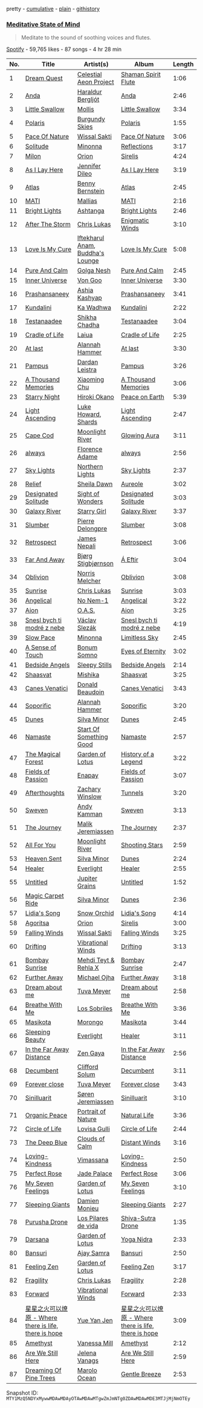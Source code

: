 pretty - [cumulative](/playlists/cumulative/37i9dQZF1DWTetfhmm3xOs.md) - [plain](/playlists/plain/37i9dQZF1DWTetfhmm3xOs) - [githistory](https://github.githistory.xyz/mackorone/spotify-playlist-archive/blob/main/playlists/plain/37i9dQZF1DWTetfhmm3xOs)

### [Meditative State of Mind](https://open.spotify.com/playlist/37i9dQZF1DWTetfhmm3xOs)

> Meditate to the sound of soothing voices and flutes.

[Spotify](https://open.spotify.com/user/spotify) - 59,765 likes - 87 songs - 4 hr 28 min

| No. | Title | Artist(s) | Album | Length |
|---|---|---|---|---|
| 1 | [Dream Quest](https://open.spotify.com/track/6uj3ha95NYTfLuB8MYhaNQ) | [Celestial Aeon Project](https://open.spotify.com/artist/3erL8NEQbmmOXhO6yyVWxO) | [Shaman Spirit Flute](https://open.spotify.com/album/39Q6KP8xGG0olJZMSwK7x9) | 1:06 |
| 2 | [Anda](https://open.spotify.com/track/2oNh69Ej2GKrk489PDNruu) | [Haraldur Bergljót](https://open.spotify.com/artist/5lIaD8O0ZoUIS3aybgfyeO) | [Anda](https://open.spotify.com/album/7qXpkrsHSzR5R2SMYkl2v8) | 2:46 |
| 3 | [Little Swallow](https://open.spotify.com/track/1I0k8K0RQSZZKWGVXw2uDD) | [Mollis](https://open.spotify.com/artist/1QT9mxEShl9BmYBUhnr1DG) | [Little Swallow](https://open.spotify.com/album/4JNFQHbtSsuqD9UtiNiGnN) | 3:34 |
| 4 | [Polaris](https://open.spotify.com/track/3u4oNZRvrA7pXN90HaGWkE) | [Burgundy Skies](https://open.spotify.com/artist/2txYwbS88ztbJYTKGVeUrq) | [Polaris](https://open.spotify.com/album/2Mx0KP6jL0AmsMuZsCjAft) | 1:55 |
| 5 | [Pace Of Nature](https://open.spotify.com/track/1sB226w76E26PZRxcSA8Uq) | [Wissal Sakti](https://open.spotify.com/artist/1FiERGNLIiWDYa2nA0TcGD) | [Pace Of Nature](https://open.spotify.com/album/6NJjyT1Kr57k811DYQ7WEA) | 3:06 |
| 6 | [Solitude](https://open.spotify.com/track/5TwlZ0NAJcQfaLuxKMCA6u) | [Minonna](https://open.spotify.com/artist/6mysyQI353vNbwstr6pT1Y) | [Reflections](https://open.spotify.com/album/7n8TXa3WbjkS4vbcD9zqgr) | 3:17 |
| 7 | [Mílon](https://open.spotify.com/track/2Dv1DUFmC8ElSUSTy7s9Ma) | [Orion](https://open.spotify.com/artist/6GWCB8ekz6k8xgOzb8i31f) | [Sirelis](https://open.spotify.com/album/27cJfiiUttUeLho3Lfzi7E) | 4:24 |
| 8 | [As I Lay Here](https://open.spotify.com/track/59QJ83aEkzxOCqeWFbjoKa) | [Jennifer Dileo](https://open.spotify.com/artist/2mB3r3m1RWix0kc0f4qxTT) | [As I Lay Here](https://open.spotify.com/album/69cF5zbCD2jCDvAJvXJvgh) | 3:19 |
| 9 | [Atlas](https://open.spotify.com/track/1HNM54pHKFCSEflvDYZwGC) | [Benny Bernstein](https://open.spotify.com/artist/4iJdqHLAdAbYvCrB5hDnHM) | [Atlas](https://open.spotify.com/album/1TY41tXfNuiL4incf5pFLO) | 2:45 |
| 10 | [MATI](https://open.spotify.com/track/6HeFLsBljHuuYdG4gUzlyE) | [Mallias](https://open.spotify.com/artist/7Jha5lv1MsoExRH2GMSNLk) | [MATI](https://open.spotify.com/album/41wh35g4nY8ilqZKYDBr4h) | 2:16 |
| 11 | [Bright Lights](https://open.spotify.com/track/652msrYYe7mj1JnHTCEpVh) | [Ashtanga](https://open.spotify.com/artist/5G1Q1LkBEWL6WLWjbDHoTe) | [Bright Lights](https://open.spotify.com/album/03hxhv179JxuT0J98k5djH) | 2:46 |
| 12 | [After The Storm](https://open.spotify.com/track/1Mp8ZVLc3XQdDTIGHvbWsb) | [Chris Lukas](https://open.spotify.com/artist/2PYNWD01lteVriJrx1nzz9) | [Enigmatic Winds](https://open.spotify.com/album/5iFJCpNwoQdy25C7WwrRTV) | 3:10 |
| 13 | [Love Is My Cure](https://open.spotify.com/track/4kqekA8aWuYbvbn2WGecPW) | [Iftekharul Anam](https://open.spotify.com/artist/49tDgukB5sliWr6MfgS0SY), [Buddha's Lounge](https://open.spotify.com/artist/0DQtE70SlFZZkbNpCRaMHb) | [Love Is My Cure](https://open.spotify.com/album/3CQJtBcKv6o2yz7UrYLoV8) | 5:08 |
| 14 | [Pure And Calm](https://open.spotify.com/track/663LF9heB9sWluligQWpG8) | [Golga Nesh](https://open.spotify.com/artist/3PwWkYTHc7KtBrRutAXOlg) | [Pure And Calm](https://open.spotify.com/album/6Js79WFhXHyBSaPnM81l0j) | 2:45 |
| 15 | [Inner Universe](https://open.spotify.com/track/1XOc1T0peSL0F5UF6J5xJJ) | [Von Goo](https://open.spotify.com/artist/0ok7E7efNzcR8Bz1xDx8Zb) | [Inner Universe](https://open.spotify.com/album/79nhvpmbNmMMVjPiOkzs2G) | 3:30 |
| 16 | [Prashansaneey](https://open.spotify.com/track/3Setdymx44HIU2wb7sW5s6) | [Ashia Kashyap](https://open.spotify.com/artist/0ZsjZX7yAwB3UhNT9cWonV) | [Prashansaneey](https://open.spotify.com/album/6dMnLGBlZrlHj2CrGuZPMn) | 3:41 |
| 17 | [Kundalini](https://open.spotify.com/track/0sLaaBl2OPlNJeqvhycUab) | [Ka Wadhwa](https://open.spotify.com/artist/2dPkKU7aaKeFDICPMOduIv) | [Kundalini](https://open.spotify.com/album/7n2KeDhj36LPnHni9QgkDo) | 2:22 |
| 18 | [Testanaadee](https://open.spotify.com/track/0dKEL8IL3Wgz6vEIAL3P4J) | [Shikha Chadha](https://open.spotify.com/artist/2vVK4gTQuqvtqWHX8GiIDc) | [Testanaadee](https://open.spotify.com/album/2r1IdCCzou6ux9MdcOj20X) | 3:04 |
| 19 | [Cradle of Life](https://open.spotify.com/track/1eihRcf7w68iW9IPTs76fc) | [Laiua](https://open.spotify.com/artist/1fhB7jhn3UFb3AdiHMsQTz) | [Cradle of Life](https://open.spotify.com/album/4Tw2LWGi0iUCw2ZTfSkiXc) | 2:25 |
| 20 | [At last](https://open.spotify.com/track/1lNdqczd0uKZcioivNQZBt) | [Alannah Hammer](https://open.spotify.com/artist/2utndN6OrmNQKozhXYJ8Hn) | [At last](https://open.spotify.com/album/24NHRvgtq3lBESZ98LLDdd) | 3:30 |
| 21 | [Pampus](https://open.spotify.com/track/7emdYdVOLn2nIzdFufWUQh) | [Dardan Leistra](https://open.spotify.com/artist/1iChBE5eMVIiJBpsUZ0rSH) | [Pampus](https://open.spotify.com/album/66EibKvWjwkOn8LPibdMcF) | 3:26 |
| 22 | [A Thousand Memories](https://open.spotify.com/track/0NicReIOJqnuhT5kPe2Q1u) | [Xiaoming Chu](https://open.spotify.com/artist/3wWsMDO6XVcTyV9IvVhss9) | [A Thousand Memories](https://open.spotify.com/album/07W4VsvYKd4YDl7Zh1pG6B) | 3:06 |
| 23 | [Starry Night](https://open.spotify.com/track/6dIVWqAIpWJWxPE7cAki4G) | [Hiroki Okano](https://open.spotify.com/artist/5ZtBM3N7gMFDYynbIhlFfJ) | [Peace on Earth](https://open.spotify.com/album/4RaoQGq4D40J1GU3kYGk13) | 5:39 |
| 24 | [Light Ascending](https://open.spotify.com/track/483t4Dw6FPoKXyhMnDNkRY) | [Luke Howard](https://open.spotify.com/artist/3duTXsC49HoPt4f4EySDKf), [Shards](https://open.spotify.com/artist/0ATldWSJILH1tS2H87szDU) | [Light Ascending](https://open.spotify.com/album/3VnaphUrqIjgbzkHU29fB7) | 2:47 |
| 25 | [Cape Cod](https://open.spotify.com/track/2DnjmwnSLvMS78MW0y8czV) | [Moonlight River](https://open.spotify.com/artist/3M2OEjKBqrrvP829uLJVDu) | [Glowing Aura](https://open.spotify.com/album/0hxddVL6RtkujMPjGvegn0) | 3:11 |
| 26 | [always](https://open.spotify.com/track/5Nusgvqw46McIdfuqrvM4c) | [Florence Adame](https://open.spotify.com/artist/0OyLeqzC9Bd1d8uc5DgYCz) | [always](https://open.spotify.com/album/1Zqgnlwg96XIvVOrvYATK4) | 2:56 |
| 27 | [Sky Lights](https://open.spotify.com/track/7HToCQy3ObwcSCpEEjkX7x) | [Northern Lights](https://open.spotify.com/artist/0pJ7c6jclXmQmxW4Doz1Ny) | [Sky Lights](https://open.spotify.com/album/7AOsa08sbSM7X0Qz8ad7lC) | 2:37 |
| 28 | [Relief](https://open.spotify.com/track/59xd0X9j4l5COqxkGuZiJp) | [Sheila Dawn](https://open.spotify.com/artist/5XSMONg34qtPY5qFntQfag) | [Aureole](https://open.spotify.com/album/00qD0iqQkCuQFXN1cu5Mwx) | 3:02 |
| 29 | [Designated Solitude](https://open.spotify.com/track/1KD5sDTDCSj2yPBh3OxQ1i) | [Sight of Wonders](https://open.spotify.com/artist/4TVuWsAEx3S4UnsJhA7QYD) | [Designated Solitude](https://open.spotify.com/album/1DDlDMpNFef0ksiYQCZ6j4) | 3:03 |
| 30 | [Galaxy River](https://open.spotify.com/track/4qoE30s1SzfR9aylJwSULq) | [Starry Girl](https://open.spotify.com/artist/4Uaq25W6YRawMeHyRIKwxy) | [Galaxy River](https://open.spotify.com/album/3TzMmfxAKMqkRFAShdma9u) | 3:37 |
| 31 | [Slumber](https://open.spotify.com/track/2kLz6daV1GOseCfsNcpRWV) | [Pierre Delongpre](https://open.spotify.com/artist/5WMDkZMK3ZgXII7d14q5I9) | [Slumber](https://open.spotify.com/album/7uuEvVQ919w5vDNPCIiPfz) | 3:08 |
| 32 | [Retrospect](https://open.spotify.com/track/6BGEqMR3DCStjjYons9XVr) | [James Nepali](https://open.spotify.com/artist/0SsqkRL4JQC709FbQeLn1x) | [Retrospect](https://open.spotify.com/album/1C4fYxrl4hfo9GAsAvxG5L) | 3:06 |
| 33 | [Far And Away](https://open.spotify.com/track/44DKn5hqvnO4912GLZqHYI) | [Bjørg Stigbjørnson](https://open.spotify.com/artist/6XrReT7PSQUBR0LipHQxMn) | [Á Eftir](https://open.spotify.com/album/06COtedhFaIxlBSR2ZEteM) | 3:04 |
| 34 | [Oblivion](https://open.spotify.com/track/676cCislDJ6X51j2mai6xD) | [Norris Melcher](https://open.spotify.com/artist/1uNKwFEjuT8w9eXOCqrcAA) | [Oblivion](https://open.spotify.com/album/03PoUSzMmhA5FYH7yU0BGO) | 3:08 |
| 35 | [Sunrise](https://open.spotify.com/track/5sKl5y9UNn4II2lAwRLeOF) | [Chris Lukas](https://open.spotify.com/artist/2PYNWD01lteVriJrx1nzz9) | [Sunrise](https://open.spotify.com/album/3mNbZLxYq0x93PJY7tz4Jd) | 3:03 |
| 36 | [Angelical](https://open.spotify.com/track/2LzNS6YlpkehtEINlWNtV2) | [No Nem\-1](https://open.spotify.com/artist/2nWmDoCWQwcZQe6eemVZtp) | [Angelical](https://open.spotify.com/album/2O9gwqHI8P7XAr1yPp1xST) | 3:22 |
| 37 | [Aion](https://open.spotify.com/track/0ssdj7toIUWMGFmMVMW7Ge) | [O.A.S.](https://open.spotify.com/artist/1aoMIhif29oGaZGwQJ1oTt) | [Aion](https://open.spotify.com/album/1kkglpZHhzTKTLiYx0AXol) | 3:25 |
| 38 | [Snesl bych ti modré z nebe](https://open.spotify.com/track/1v8nEP8CRicvuRiGxxjZF6) | [Václav Slezák](https://open.spotify.com/artist/3VHBfS16hX93D0BLGwraUz) | [Snesl bych ti modré z nebe](https://open.spotify.com/album/4XDdhhDFoUgsmSjcVFRJp0) | 4:19 |
| 39 | [Slow Pace](https://open.spotify.com/track/3zGz5Zz5OXhOTSbcMfbbWy) | [Minonna](https://open.spotify.com/artist/6mysyQI353vNbwstr6pT1Y) | [Limitless Sky](https://open.spotify.com/album/5tYw60CJOnVi0Of8fCyDnQ) | 2:45 |
| 40 | [A Sense of Touch](https://open.spotify.com/track/2hJRROSh3QFGDCMS7CwGxr) | [Bonum Somno](https://open.spotify.com/artist/0kERbf96dBhKRnHrbQi9Vt) | [Eyes of Eternity](https://open.spotify.com/album/0miQvlVRcf9uFckcIYVozL) | 3:02 |
| 41 | [Bedside Angels](https://open.spotify.com/track/5zWCWoMWqqBtvJxqlzNG3k) | [Sleepy Stills](https://open.spotify.com/artist/1Ft3gRFnTagadwt0sARe1r) | [Bedside Angels](https://open.spotify.com/album/2TFKgSDqj74cQAMvQMMsZq) | 2:14 |
| 42 | [Shaasvat](https://open.spotify.com/track/3simwgVNK0SqFOdQ7JjL0J) | [Mishika](https://open.spotify.com/artist/79pwbuZeN20i17nbhG3Qgr) | [Shaasvat](https://open.spotify.com/album/4CDm3GVljjGXaJr0k0pFzk) | 3:25 |
| 43 | [Canes Venatici](https://open.spotify.com/track/2P64F9RPwQos7ELkKotqW5) | [Donald Beaudoin](https://open.spotify.com/artist/2Z0z4n4ndyWuJVJYoSvlLI) | [Canes Venatici](https://open.spotify.com/album/4FcA1I4Xjgy2fpry8zNlK3) | 3:43 |
| 44 | [Soporific](https://open.spotify.com/track/3qdpjZleqYS2oJhGzXDXcz) | [Alannah Hammer](https://open.spotify.com/artist/2utndN6OrmNQKozhXYJ8Hn) | [Soporific](https://open.spotify.com/album/1EWsupezffYk8uVCsHESYH) | 3:20 |
| 45 | [Dunes](https://open.spotify.com/track/3EMhmAY3KnNRlzrzJurxmH) | [Silva Minor](https://open.spotify.com/artist/2qCGBLSIAfV6EYofCDbVZk) | [Dunes](https://open.spotify.com/album/1czCKnLfwCHydAAyqHwfOh) | 2:45 |
| 46 | [Namaste](https://open.spotify.com/track/7qLT0sVYjM9MlIf7sHfEcX) | [Start Of Something Good](https://open.spotify.com/artist/37qYg33d5znCp06dghSGz4) | [Namaste](https://open.spotify.com/album/2HBModmTCfZew2Z2UYxiQ9) | 2:57 |
| 47 | [The Magical Forest](https://open.spotify.com/track/3vHmuBwbtMLwo0hfUyENAU) | [Garden of Lotus](https://open.spotify.com/artist/7I1z8LXW0jX3fyWx7h0PRs) | [History of a Legend](https://open.spotify.com/album/4e8l7QDGdpAHrCN4bJatXj) | 3:22 |
| 48 | [Fields of Passion](https://open.spotify.com/track/19127XxgyW1KnXqnYv2YRO) | [Enapay](https://open.spotify.com/artist/04aI3lUztHm7euSI9Lo6ug) | [Fields of Passion](https://open.spotify.com/album/7j6qZ1o0EhkwLurLzonfVj) | 3:07 |
| 49 | [Afterthoughts](https://open.spotify.com/track/1wCeUYtGDLPVFMIF2rMaJ8) | [Zachary Winslow](https://open.spotify.com/artist/3msrl8nVpOm5bwGTr5lyLm) | [Tunnels](https://open.spotify.com/album/74MFpDyFJmMCtvBOznvpve) | 3:20 |
| 50 | [Sweven](https://open.spotify.com/track/7LbnfJ4bZ8UZRcb9l8Txld) | [Andy Kamman](https://open.spotify.com/artist/2bI9xKlbtS0cPS3rQ8x87y) | [Sweven](https://open.spotify.com/album/0Ixj5uPjN9PPtqoPE2u8pS) | 3:13 |
| 51 | [The Journey](https://open.spotify.com/track/77Fs2NajDBQaOOZkYDsFLE) | [Malik Jeremiassen](https://open.spotify.com/artist/6qIThryE8kmwkl6RfPdhHI) | [The Journey](https://open.spotify.com/album/6O3yzoZ7VeGF9jiWu6nchO) | 2:37 |
| 52 | [All For You](https://open.spotify.com/track/0iwF0zOSKH8wPUhC3Odo1L) | [Moonlight River](https://open.spotify.com/artist/3M2OEjKBqrrvP829uLJVDu) | [Shooting Stars](https://open.spotify.com/album/4Gd0vtBoSJ1cnk5YzQlG1O) | 2:59 |
| 53 | [Heaven Sent](https://open.spotify.com/track/2vy7Y6HaIB2zeVdxk4HyMP) | [Silva Minor](https://open.spotify.com/artist/2qCGBLSIAfV6EYofCDbVZk) | [Dunes](https://open.spotify.com/album/1czCKnLfwCHydAAyqHwfOh) | 2:24 |
| 54 | [Healer](https://open.spotify.com/track/0s1wFa94M0alEVoQbaXQl3) | [Everlight](https://open.spotify.com/artist/6RavlD6YjBgKC9iSh3uHgg) | [Healer](https://open.spotify.com/album/1QxVwtRf2TgfYHMqWiLlap) | 2:55 |
| 55 | [Untitled](https://open.spotify.com/track/3tCBeat5YZBwLf61yoQJ9v) | [Jupiter Grains](https://open.spotify.com/artist/6uq3FetPGtr1PNJ4bOzF85) | [Untitled](https://open.spotify.com/album/2aMPmCJLYROlZZMjF92w32) | 1:52 |
| 56 | [Magic Carpet Ride](https://open.spotify.com/track/46uQASxnpwEpeCS0MAZuwL) | [Silva Minor](https://open.spotify.com/artist/2qCGBLSIAfV6EYofCDbVZk) | [Dunes](https://open.spotify.com/album/1czCKnLfwCHydAAyqHwfOh) | 2:36 |
| 57 | [Lidia's Song](https://open.spotify.com/track/2cPfYDD11tZSALRgFBrAtK) | [Snow Orchid](https://open.spotify.com/artist/4IA09oabGSDGrVzs9cQyRF) | [Lidia's Song](https://open.spotify.com/album/5OYV4MgU4EYervsWemH396) | 4:14 |
| 58 | [Agoritsa](https://open.spotify.com/track/4lrHlM0lAZe1QlzNO23f2G) | [Orion](https://open.spotify.com/artist/6GWCB8ekz6k8xgOzb8i31f) | [Sirelis](https://open.spotify.com/album/27cJfiiUttUeLho3Lfzi7E) | 3:00 |
| 59 | [Falling Winds](https://open.spotify.com/track/3LDurr25Dx3XAR4nMxNXpp) | [Wissal Sakti](https://open.spotify.com/artist/1FiERGNLIiWDYa2nA0TcGD) | [Falling Winds](https://open.spotify.com/album/4nOCx7KqmyryOHBbu3cNdV) | 3:25 |
| 60 | [Drifting](https://open.spotify.com/track/07HyW4lru1xdPooGfX3s6x) | [Vibrational Winds](https://open.spotify.com/artist/3S51HXTFUW0h2esKYpsZ5y) | [Drifting](https://open.spotify.com/album/6TDEdmR4SSC7mUXXU8EdbQ) | 3:13 |
| 61 | [Bombay Sunrise](https://open.spotify.com/track/6Qnj1hZkw76PzZdvpH0DRH) | [Mehdi Teyt & Rehla X](https://open.spotify.com/artist/0UfCWBHRcFM2ZqmnjkmJV9) | [Bombay Sunrise](https://open.spotify.com/album/1IczgH7IBmw7pcgcGEb6B8) | 2:47 |
| 62 | [Further Away](https://open.spotify.com/track/6oUaVedjL2YE7i87ARsNV6) | [Michael Ojha](https://open.spotify.com/artist/4h15HPM1bGgwpOyfRk3w1w) | [Further Away](https://open.spotify.com/album/1kimHIU5zp5n0sR4GNajt2) | 3:18 |
| 63 | [Dream about me](https://open.spotify.com/track/6L1sKb2kv74gPGUpjkybTO) | [Tuva Meyer](https://open.spotify.com/artist/2jLb0BITddsw4KK3EcNyyn) | [Dream about me](https://open.spotify.com/album/3XHxAXn40Nwlbjrg6rbRlK) | 2:58 |
| 64 | [Breathe With Me](https://open.spotify.com/track/5Yg8xfu4paQ3HLeYsHYL3A) | [Los Sobriles](https://open.spotify.com/artist/3JST5hIfjYPRqhKMJXqku2) | [Breathe With Me](https://open.spotify.com/album/1fujTK186d1YXh85ub1jQD) | 3:36 |
| 65 | [Masikota](https://open.spotify.com/track/5uYBs6Jdb7WD1hy2sKqZnO) | [Morongo](https://open.spotify.com/artist/0UlTnSGW8Z8hUZq1VDVorm) | [Masikota](https://open.spotify.com/album/0SIzQRtFJuJC9WYqg8v4g9) | 3:44 |
| 66 | [Sleeping Beauty](https://open.spotify.com/track/0Cks68XMF8C89s1zTfFtR2) | [Everlight](https://open.spotify.com/artist/6RavlD6YjBgKC9iSh3uHgg) | [Healer](https://open.spotify.com/album/1QxVwtRf2TgfYHMqWiLlap) | 3:11 |
| 67 | [In the Far Away Distance](https://open.spotify.com/track/1oHDNBIxtHai4IcMQ4mJuL) | [Zen Gaya](https://open.spotify.com/artist/5zC4k86g6y3NsIvUwFVX1G) | [In the Far Away Distance](https://open.spotify.com/album/6hxNWvBvsKr4mV1YAjz9HS) | 2:56 |
| 68 | [Decumbent](https://open.spotify.com/track/45nNKzH7nKMfyFhUUqdyGY) | [Clifford Solum](https://open.spotify.com/artist/7fU4kMtmQKYqCJoJGEEjnu) | [Decumbent](https://open.spotify.com/album/5bf2DjnmsLeJOYVdDeUM5E) | 3:11 |
| 69 | [Forever close](https://open.spotify.com/track/4SIJIe0qLkPFLP8Nedt1Ga) | [Tuva Meyer](https://open.spotify.com/artist/2jLb0BITddsw4KK3EcNyyn) | [Forever close](https://open.spotify.com/album/0bhOdhCWSXWvy2uQKxDbGK) | 3:43 |
| 70 | [Sinilluarit](https://open.spotify.com/track/3g0xCFy4hQ4MDoe0KfLVud) | [Søren Jeremiassen](https://open.spotify.com/artist/54h5UZPx5rj7dEDGaofoaj) | [Sinilluarit](https://open.spotify.com/album/5TZx3UPmzvKH7BAAkpnGyQ) | 3:10 |
| 71 | [Organic Peace](https://open.spotify.com/track/5WS9MN7qSwRF07eJLswCHu) | [Portrait of Nature](https://open.spotify.com/artist/5OQ80Fm55v0aCjLF7hXOwj) | [Natural Life](https://open.spotify.com/album/2dWhwh8lM31AKfywr2uDcA) | 3:36 |
| 72 | [Circle of Life](https://open.spotify.com/track/5ZES0TpHFfczYU6OgoBYA4) | [Lovisa Gulli](https://open.spotify.com/artist/58n0GT0HiGmwsB3cyH6Bfl) | [Circle of Life](https://open.spotify.com/album/1nFutOjJZwK70snfXyPUhT) | 2:44 |
| 73 | [The Deep Blue](https://open.spotify.com/track/3fPDwXNYVnj3ROLieCtOGR) | [Clouds of Calm](https://open.spotify.com/artist/4aFC3M76kBNOVNH1YIvtaD) | [Distant Winds](https://open.spotify.com/album/1EhONt6PrP5KjE3ngU23kb) | 3:16 |
| 74 | [Loving\-Kindness](https://open.spotify.com/track/4YQn86jDGtlXovQJT9nwiB) | [Vimassana](https://open.spotify.com/artist/1JwJysIUFMsM5HjV5fJvGv) | [Loving\-Kindness](https://open.spotify.com/album/0cHpCmG4oLbGPStNrpdgMD) | 2:50 |
| 75 | [Perfect Rose](https://open.spotify.com/track/0Yuw1szR25KD6tmO1KSs9x) | [Jade Palace](https://open.spotify.com/artist/52FzcYdR52cgukrg4A3Tyv) | [Perfect Rose](https://open.spotify.com/album/2E8dJJLDCiKqWMVXuWetCq) | 3:06 |
| 76 | [My Seven Feelings](https://open.spotify.com/track/5OOiY3O34bUYV2mHGcMGQW) | [Garden of Lotus](https://open.spotify.com/artist/7I1z8LXW0jX3fyWx7h0PRs) | [My Seven Feelings](https://open.spotify.com/album/6Kl4ICdlFw7lb1N25DJdB2) | 3:10 |
| 77 | [Sleeping Giants](https://open.spotify.com/track/0J0KRxk1ccNI6SA3L0514v) | [Damien Monieu](https://open.spotify.com/artist/0e6TRegnf204V3t3TFftdA) | [Sleeping Giants](https://open.spotify.com/album/7FWW4gjaJs1FLnSNoUXYfv) | 2:27 |
| 78 | [Purusha Drone](https://open.spotify.com/track/5v0MNwuSRDqSqW3buZyVUg) | [Los Pilares de vida](https://open.spotify.com/artist/2VGO2hlAnvpRTw4NamfA0O) | [Shiva\-Sutra Drone](https://open.spotify.com/album/3SXxPB8xeafFCKj3bv26NB) | 1:35 |
| 79 | [Darsana](https://open.spotify.com/track/07h8WLyLdqdwrD72oWkats) | [Garden of Lotus](https://open.spotify.com/artist/7I1z8LXW0jX3fyWx7h0PRs) | [Yoga Nidra](https://open.spotify.com/album/5EazHq0TDPzE5zqFuW8QwJ) | 2:33 |
| 80 | [Bansuri](https://open.spotify.com/track/4Cy9EEXAjmzjIa2hBYJa7R) | [Ajay Samra](https://open.spotify.com/artist/4FxL7eKB7Uz1rWIpMOC6rW) | [Bansuri](https://open.spotify.com/album/1os3PzBysPuwHUOAJIQlHs) | 2:50 |
| 81 | [Feeling Zen](https://open.spotify.com/track/2bzxCAQug0YCQCOxr0l4KB) | [Garden of Lotus](https://open.spotify.com/artist/7I1z8LXW0jX3fyWx7h0PRs) | [Feeling Zen](https://open.spotify.com/album/64ii0rt71mknNqsG2tLoLf) | 3:17 |
| 82 | [Fragility](https://open.spotify.com/track/76PJSFCBGkVazJvMcE3Uyi) | [Chris Lukas](https://open.spotify.com/artist/2PYNWD01lteVriJrx1nzz9) | [Fragility](https://open.spotify.com/album/5xoJiIPUG9kVH5HoQiKRb6) | 2:28 |
| 83 | [Forward](https://open.spotify.com/track/6fy6hBtZMY8sAjG8ynqUbV) | [Vibrational Winds](https://open.spotify.com/artist/3S51HXTFUW0h2esKYpsZ5y) | [Forward](https://open.spotify.com/album/7Hp3Glq4Aoy8ubBEXCQtlj) | 2:33 |
| 84 | [星星之火可以燎原 \- Where there is life, there is hope](https://open.spotify.com/track/6gfL880RuRTk3toqkVxjGO) | [Yue Yan Jen](https://open.spotify.com/artist/4MBwj0QO9m7CS0pHBfhrkU) | [星星之火可以燎原 \- Where there is life, there is hope](https://open.spotify.com/album/7fbFR0qZouklk3kM5voFNw) | 3:09 |
| 85 | [Amethyst](https://open.spotify.com/track/5X6MJD3WhozugWHrV86ENo) | [Vanessa Mill](https://open.spotify.com/artist/4Ep50Q4m0c6GJxZ9pxPpIH) | [Amethyst](https://open.spotify.com/album/5P0Bhww1awDkLtAh5CKi9k) | 2:12 |
| 86 | [Are We Still Here](https://open.spotify.com/track/5rjIqwdOptcSeam8iWsYfJ) | [Jelena Vanags](https://open.spotify.com/artist/7DXjl9ExxUi8xScl5bFZJS) | [Are We Still Here](https://open.spotify.com/album/6DuEDinHFBpz7V2DdRmCWi) | 2:59 |
| 87 | [Dreaming Of Pine Trees](https://open.spotify.com/track/3YSkrDZCRG0bcZ4AZw5rIj) | [Marolo Ocean](https://open.spotify.com/artist/1BiM1ohqvojfJWUzDwrFpQ) | [Gentle Breeze](https://open.spotify.com/album/33KDHAdMUVYaeDxgPuYxka) | 2:53 |

Snapshot ID: `MTY1MzQ5NDYxMywwMDAwMDAyOTAwMDAwMTgwZmJmNTg0ZDAwMDAwMDE3MTJjMjNmOTEy`
